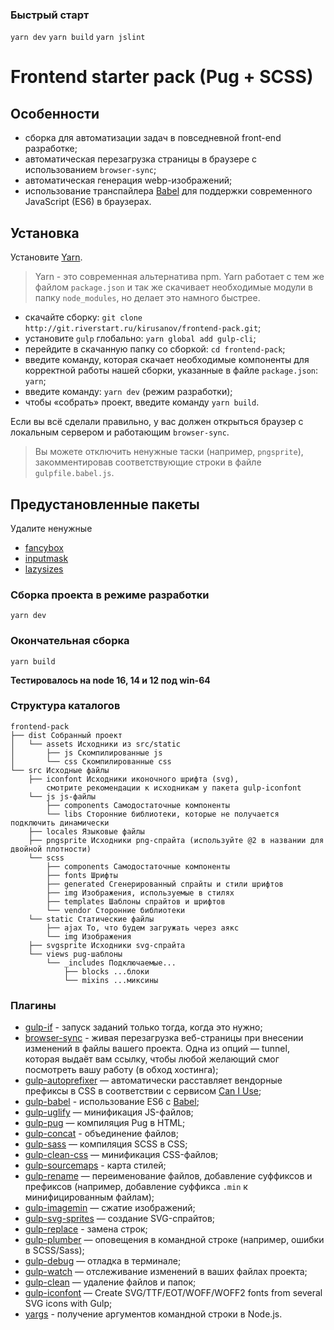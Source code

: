 ### Быстрый старт
`yarn dev`
`yarn build`
`yarn jslint`

# Frontend starter pack (Pug + SCSS)

## Особенности
* сборка для автоматизации задач в повседневной front-end разработке;
* автоматическая перезагрузка страницы в браузере с использованием `browser-sync`;
* автоматическая генерация webp-изображений;
* использование транспайлера [Babel](https://babeljs.io/) для поддержки современного JavaScript (ES6) в браузерах.

## Установка
Установите [Yarn](https://yarnpkg.com/en/docs/install).

> Yarn - это современная альтернатива npm. Yarn работает с тем же файлом `package.json` и так же скачивает необходимые модули в папку `node_modules`, но делает это намного быстрее.

* скачайте сборку: `git clone http://git.riverstart.ru/kirusanov/frontend-pack.git`;
* установите `gulp` глобально: `yarn global add gulp-cli`;
* перейдите в скачанную папку со сборкой: `cd frontend-pack`;
* введите команду, которая скачает необходимые компоненты для корректной работы нашей сборки, указанные в файле `package.json`: `yarn`;
* введите команду: `yarn dev` (режим разработки);
* чтобы «собрать» проект, введите команду `yarn build`.

Если вы всё сделали правильно, у вас должен открыться браузер с локальным сервером и работающим `browser-sync`.

> Вы можете отключить ненужные таски (например, `pngsprite`), закомментировав соответствующие строки в файле `gulpfile.babel.js`.

## Предустановленные пакеты
Удалите ненужные
* [fancybox](https://fancyapps.com/docs/ui/fancybox)
* [inputmask](https://github.com/RobinHerbots/Inputmask)
* [lazysizes](https://github.com/aFarkas/lazysizes)

### Сборка проекта в режиме разработки
`yarn dev`

### Окончательная сборка
`yarn build`

**Тестировалось на node 16, 14 и 12 под win-64**

### Структура каталогов
```
frontend-pack
├── dist Собранный проект
│   └── assets Исходники из src/static
│       ├── js Скомпилированные js
│       └── css Скомпилированные css
└── src Исходные файлы
    ├── iconfont Исходники иконочного шрифта (svg), 
        смотрите рекомендации к исходникам у пакета gulp-iconfont
    └── js js-файлы
        ├── components Самодостаточные компоненты
        └── libs Сторонние библиотеки, которые не получается подключить динамически
    ├── locales Языковые файлы
    ├── pngsprite Исходники png-спрайта (используйте @2 в названии для двойной плотности)
    └── scss
        ├── components Самодостаточные компоненты
        ├── fonts Шрифты
        ├── generated Сгенерированный спрайты и стили шрифтов
        ├── img Изображения, используемые в стилях
        ├── templates Шаблоны спрайтов и шрифтов
        └── vendor Сторонние библиотеки
    └── static Статические файлы
        ├── ajax То, что будем загружать через аякс
        └── img Изображения
    ├── svgsprite Исходники svg-спрайта
    └── views pug-шаблоны
        └── _includes Подключаемые...
            ├── blocks ...блоки
            └── mixins ...миксины
```

### Плагины
* [gulp-if](https://www.npmjs.com/package/gulp-if) - запуск заданий только тогда, когда это нужно;
* [browser-sync](https://browsersync.io/docs/gulp) - живая перезагрузка веб-страницы при внесении изменений в файлы вашего проекта. Одна из опций — tunnel, которая выдаёт вам ссылку, чтобы любой желающий смог посмотреть вашу работу (в обход хостинга);
* [gulp-autoprefixer](https://www.npmjs.com/package/gulp-autoprefixer) — автоматически расставляет вендорные префиксы в CSS в соответствии с сервисом [Can I Use](https://caniuse.com/);
* [gulp-babel](https://www.npmjs.com/package/gulp-babel) - использование ES6 с [Babel](https://babeljs.io/);
* [gulp-uglify](https://www.npmjs.com/package/gulp-uglify) — минификация JS-файлов;
* [gulp-pug](https://www.npmjs.com/package/gulp-pug) — компиляция Pug в HTML;
* [gulp-concat](https://www.npmjs.com/package/gulp-concat) - объединение файлов;
* [gulp-sass](https://www.npmjs.com/package/gulp-sass) — компиляция SCSS в CSS;
* [gulp-clean-css](https://www.npmjs.com/package/gulp-clean-css) — минификация CSS-файлов;
* [gulp-sourcemaps](https://www.npmjs.com/package/gulp-sourcemaps) - карта стилей;
* [gulp-rename](https://www.npmjs.com/package/gulp-rename) — переименование файлов, добавление суффиксов и префиксов (например, добавление суффикса `.min` к минифицированным файлам);
* [gulp-imagemin](https://www.npmjs.com/package/gulp-imagemin) — сжатие изображений;
* [gulp-svg-sprites](https://www.npmjs.com/package/gulp-svg-sprites) — создание SVG-спрайтов;
* [gulp-replace](https://www.npmjs.com/package/gulp-replace) - замена строк;
* [gulp-plumber](https://www.npmjs.com/package/gulp-plumber) — оповещения в командной строке (например, ошибки в SCSS/Sass);
* [gulp-debug](https://www.npmjs.com/package/gulp-debug) — отладка в терминале;
* [gulp-watch](https://www.npmjs.com/package/gulp-watch) — отслеживание изменений в ваших файлах проекта;
* [gulp-clean](https://www.npmjs.com/package/gulp-clean) — удаление файлов и папок;
* [gulp-iconfont](https://www.npmjs.com/package/gulp-iconfont) — Create SVG/TTF/EOT/WOFF/WOFF2 fonts from several SVG icons with Gulp;
* [yargs](https://www.npmjs.com/package/yargs) - получение аргументов командной строки в Node.js.
